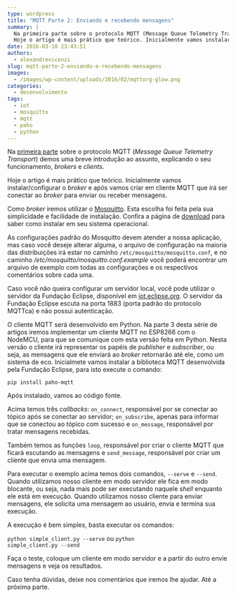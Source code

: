 ```yaml
---
type: wordpress
title: "MQTT Parte 2: Enviando e recebendo mensagens"
summary: |
  Na primeira parte sobre o protocolo MQTT (Message Queue Telemetry Transport) demos uma breve introdução ao assunto, explicando o seu funcionamento, brokers e clients.
  Hoje o artigo é mais prático que teórico. Inicialmente vamos instalar/configurar o broker e após vamos criar em cliente MQTT que irá ser conectar ao broker para enviar ou receber mensagens.
date: 2016-03-10 23:43:51
authors:
  - alexandrevicenzi
slug: mqtt-parte-2-enviando-e-recebendo-mensagens
images:
  - /images/wp-content/uploads/2016/02/mqttorg-glow.png
categories:
  - desenvolvimento
tags:
  - iot
  - mosquitto
  - mqtt
  - paho
  - python
---
```


Na <a href="/mqtt-parte-1-o-que-e-mqtt">primeira parte</a> sobre o protocolo MQTT (<em>Message Queue Telemetry Transport</em>) demos uma breve introdução ao assunto, explicando o seu funcionamento, <em>brokers</em> e <em>clients</em>.

Hoje o artigo é mais prático que teórico. Inicialmente vamos instalar/configurar o <em>broker</em> e após vamos criar em cliente MQTT que irá ser conectar ao <em>broker</em> para enviar ou receber mensagens.

<!--more-->

Como <em>broker</em> iremos utilizar o <a href="http://mosquitto.org/" target="_blank">Mosquitto</a>. Esta escolha foi feita pela sua simplicidade e facilidade de instalação. Confira a página de <a href="http://mosquitto.org/download/" target="_blank">download</a> para saber como instalar em seu sistema operacional.

As configurações padrão do Mosquitto devem atender a nossa aplicação, mas caso você deseje alterar alguma, o arquivo de configuração na maioria das distribuições irá estar no caminho <code>/etc/mosquitto/mosquitto.conf</code>, e no caminho <em>/etc/mosquitto/mosquitto.conf.example</em> você poderá encontrar um arquivo de exemplo com todas as configurações e os respectivos comentários sobre cada uma.

Caso você não queira configurar um servidor local, você pode utilizar o servidor da Fundação Eclipse, disponível em <a href="http://iot.eclipse.org" target="_blank">iot.eclipse.org</a>. O servidor da Fundação Eclipse escuta na porta 1883 (porta padrão do protocolo MQTTca) e não possui autenticação.

O cliente MQTT será desenvolvido em Python. Na parte 3 desta série de artigos iremos implementar um cliente MQTT no ESP8266 com o NodeMCU, para que se comunique com esta versão feita em Python. Nesta versão o cliente irá representar os papéis de <em>publisher</em> e <em>subscriber</em>, ou seja, as mensagens que ele enviará ao <em>broker</em> retornarão até ele, como um sistema de eco. Inicialmete vamos instalar a biblioteca MQTT desenvolvida pela Fundação Eclipse, para isto execute o comando:

<code>pip install paho-mqtt</code>

Após instalado, vamos ao código fonte.

<script type='text/javascript' src='//gistfy-app.herokuapp.com/github/ButecoOpenSource/exemplos/mqtt/simple_client.py?branch=master'></script>

Acima temos três <em>callbacks</em>: <code>on_connect</code>, responsável por se conectar ao tópico após se conectar ao servidor; <code>on_subscribe</code>, apenas para informar que se conectou ao tópico com sucesso e <code>on_message</code>, responsável por tratar mensagens recebidas.

Também temos as funções <code>loop</code>, responsável por criar o cliente MQTT que ficará escutando as mensagens e <code>send_message</code>, responsável por criar um cliente que envia uma mensagem.

Para executar o exemplo acima temos dois comandos, <code>--serve</code> e <code>--send</code>. Quando utilizamos nosso cliente em modo servidor ele fica em modo blocante, ou seja, nada mais pode ser executando naquele <em>shell</em> enquanto ele está em execução. Quando utilizamos nosso cliente para enviar mensagens, ele solicita uma mensagem ao usuário, envia e termina sua execução.

A execução é bem simples, basta executar os comandos:

<code>python simple_client.py --serve</code> ou <code>python simple_client.py --send</code>

Faça o teste, coloque um cliente em modo servidor e a partir do outro envie mensagens e veja os resultados.

Caso tenha dúvidas, deixe nos comentários que iremos lhe ajudar. Até a próxima parte.

